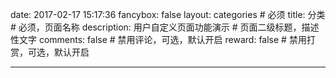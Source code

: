 date: 2017-02-17 15:17:36
fancybox: false
layout: categories      # 必须
title: 分类  # 必须，页面名称
description: 用户自定义页面功能演示       # 页面二级标题，描述性文字
comments: false     # 禁用评论，可选，默认开启
reward: false       # 禁用打赏，可选，默认开启

---
